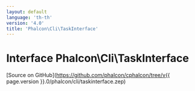 ```yaml
---
layout: default
language: 'th-th'
version: '4.0'
title: 'Phalcon\Cli\TaskInterface'
---
```


# Interface **Phalcon\Cli\TaskInterface**

[Source on GitHub](https://github.com/phalcon/cphalcon/tree/v{{ page.version }}.0/phalcon/cli/taskinterface.zep)
